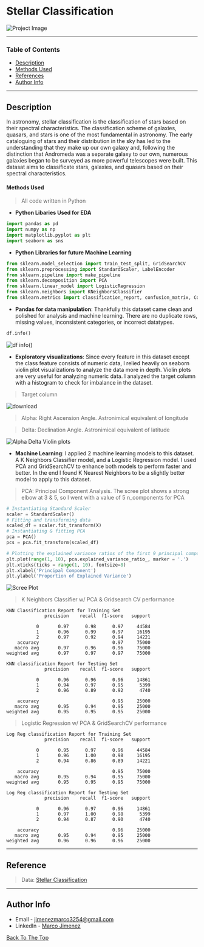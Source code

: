 # Stellar Classification
![Project Image](https://astrobiology.nasa.gov/uploads/filer_public_thumbnails/filer_public/cf/29/cf294394-800d-4fc4-954d-78dba367de36/large_web.jpg__1240x510_q85_subject_location-620%2C254_subsampling-2.jpg)

---

### Table of Contents

- [Description](#description)
- [Methods Used](#methods-used)
- [References](#reference)
- [Author Info](#author-info)

---

## Description
In astronomy, stellar classification is the classification of stars based on their spectral characteristics. The classification scheme of galaxies, quasars, and stars is one of the most fundamental in astronomy. The early cataloguing of stars and their distribution in the sky has led to the understanding that they make up our own galaxy and, following the distinction that Andromeda was a separate galaxy to our own, numerous galaxies began to be surveyed as more powerful telescopes were built. This datasat aims to classificate stars, galaxies, and quasars based on their spectral characteristics.


#### Methods Used
> All code written in Python
- **Python Libaries Used for EDA**
```python
import pandas as pd
import numpy as np
import matplotlib.pyplot as plt
import seaborn as sns
```
- **Python Libraries for future Machine Learning**
```python
from sklearn.model_selection import train_test_split, GridSearchCV
from sklearn.preprocessing import StandardScaler, LabelEncoder
from sklearn.pipeline import make_pipeline
from sklearn.decomposition import PCA
from sklearn.linear_model import LogisticRegression
from sklearn.neighbors import KNeighborsClassifier
from sklearn.metrics import classification_report, confusion_matrix, ConfusionMatrixDisplay
```

- **Pandas for data manipulation**: Thankfully this dataset came clean and polished for analysis and machine learning. There are no duplicate rows, missing values, inconsistent categories, or incorrect datatypes. 
```python
df.info()
```
![df info()](https://user-images.githubusercontent.com/97704503/165173934-c60e3a26-97be-46a2-8309-403766194355.jpg)


- **Exploratory visualizations**: Since every feature in this dataset except the class feature consists of numeric data, I relied heavily on seaborn violin plot visualizations to analyze the data more in depth. Violin plots are very useful for analyzing numeric data. I analyzed the target column with a histogram to check for imbalance in the dataset.

> Target column

![download](https://user-images.githubusercontent.com/97704503/165180724-a0b0f702-fa1a-4bd4-95e8-cd1d3190c41d.png)

> Alpha: Right Ascension Angle. Astronimical equivalent of longitude

> Delta: Declination Angle. Astronimical equivalent of latitude


![Alpha   Delta Violin plots](https://user-images.githubusercontent.com/97704503/165169798-d66f0302-c1b0-4e5d-9054-dda79833d545.png)

- **Machine Learning**: I applied 2 machine learning models to this dataset. A K Neighbors Classifier model, and a Logistic Regression model. I used PCA and GridSearchCV to enhance both models to perform faster and better. In the end I found K Nearest Neighbors to be a slightly better model to apply to this dataset.

> PCA: Principal Component Analysis. The scree plot shows a strong elbow at 3 & 5, so I went with a value of 5 n_components for PCA 
```python
# Instantiating Standard Scaler
scaler = StandardScaler()
# Fitting and transforming data
scaled_df = scaler.fit_transform(X)
# Instantiating & fitting PCA
pca = PCA()
pcs = pca.fit_transform(scaled_df)
```
```python
# Plotting the explained variance ratios of the first 9 principal components
plt.plot(range(1, 10), pca.explained_variance_ratio_, marker = '.')
plt.xticks(ticks = range(1, 10), fontsize=8)
plt.xlabel('Principal Component')
plt.ylabel('Proportion of Explained Variance')
```

![Scree Plot](https://user-images.githubusercontent.com/97704503/166168817-c2bf15c7-d018-49f4-8798-1a8d9f2ba382.png)

> K Neighbors Classifier w/ PCA & Gridsearch CV performance

```
KNN Classification Report for Training Set
              precision    recall  f1-score   support

           0       0.97      0.98      0.97     44584
           1       0.96      0.99      0.97     16195
           2       0.97      0.92      0.94     14221
    accuracy                           0.97     75000
   macro avg       0.97      0.96      0.96     75000
weighted avg       0.97      0.97      0.97     75000
```
```
KNN classification Report for Testing Set
              precision    recall  f1-score   support

           0       0.96      0.96      0.96     14861
           1       0.94      0.97      0.95      5399
           2       0.96      0.89      0.92      4740

    accuracy                           0.95     25000
   macro avg       0.95      0.94      0.95     25000
weighted avg       0.95      0.95      0.95     25000
```

> Logistic Regression w/ PCA & GridSearchCV performance

```
Log Reg classification Report for Training Set
              precision    recall  f1-score   support

           0       0.95      0.97      0.96     44584
           1       0.96      1.00      0.98     16195
           2       0.94      0.86      0.89     14221

    accuracy                           0.95     75000
   macro avg       0.95      0.94      0.95     75000
weighted avg       0.95      0.95      0.95     75000

```
```
Log Reg classification Report for Testing Set
              precision    recall  f1-score   support

           0       0.96      0.97      0.96     14861
           1       0.97      1.00      0.98      5399
           2       0.94      0.87      0.90      4740

    accuracy                           0.96     25000
   macro avg       0.95      0.94      0.95     25000
weighted avg       0.96      0.96      0.96     25000

```

---

## Reference
>Data: [Stellar Classification](https://www.kaggle.com/datasets/fedesoriano/stellar-classification-dataset-sdss17)
---

## Author Info

- Email - jimenezmarco3254@gmail.com
- LinkedIn - [Marco Jimenez](https://www.linkedin.com/in/marco-jimenez-50637922b/)

[Back To The Top](#Food-Sales-Predictions)
